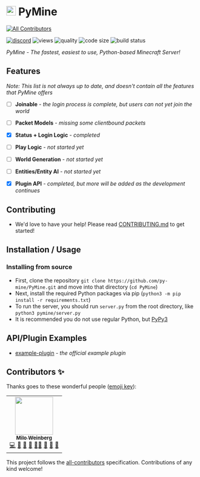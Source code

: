 # <img src="https://i.imgur.com/hXiemtm.png" height=25> PyMine
<!-- ALL-CONTRIBUTORS-BADGE:START - Do not remove or modify this section -->
[![All Contributors](https://img.shields.io/badge/all_contributors-1-orange.svg?style=flat-square)](#contributors-)
<!-- ALL-CONTRIBUTORS-BADGE:END -->
[![discord](https://img.shields.io/discord/789623993547227147.svg?label=&logo=discord&logoColor=ffffff&color=7389D8&labelColor=6A7EC2)](https://discord.gg/eeyEcwR9EM)
![views](https://api.ghprofile.me/view?username=py-mine/PyMine&color=0FAE6E&style=flat&label=views)
![quality](https://www.codefactor.io/repository/github/py-mine/pymine/badge)
![code size](https://img.shields.io/github/languages/code-size/py-mine/PyMine?color=0FAE6E)
![build status](https://img.shields.io/github/workflow/status/py-mine/PyMine/Python%20App?event=push)

*PyMine - The fastest, easiest to use, Python-based Minecraft Server!*


## Features
*Note: This list is not always up to date, and doesn't contain all the features that PyMine offers*
- [ ] **Joinable** - *the login process is complete, but users can not yet join the world*
- [ ] **Packet Models** - *missing some clientbound packets*
- [x] **Status + Login Logic** - *completed*
- [ ] **Play Logic** - *not started yet*
- [ ] **World Generation** - *not started yet*
- [ ] **Entities/Entity AI** - *not started yet*
- [x] **Plugin API** - *completed, but more will be added as the development continues*


## Contributing
- We'd love to have your help! Please read [CONTRIBUTING.md](https://github.com/py-mine/PyMine/blob/main/CONTRIBUTING.md) to get started!


## Installation / Usage
### Installing from source
- First, clone the repository `git clone https://github.com/py-mine/PyMine.git` and move into that directory (`cd PyMine`)
- Next, install the required Python packages via pip (`python3 -m pip install -r requirements.txt`)
- To run the server, you should run `server.py` from the root directory, like `python3 pymine/server.py`
- It is recommended you do not use regular Python, but [PyPy3](https://www.pypy.org/)


## API/Plugin Examples
- [example-plugin](https://github.com/py-mine/example-plugin) - *the official example plugin*

## Contributors ✨

Thanks goes to these wonderful people ([emoji key](https://allcontributors.org/docs/en/emoji-key)):

<!-- ALL-CONTRIBUTORS-LIST:START - Do not remove or modify this section -->
<!-- prettier-ignore-start -->
<!-- markdownlint-disable -->
<table>
  <tr>
    <td align="center"><a href="https://iapetus11.me"><img src="https://avatars.githubusercontent.com/u/38477514?v=4?s=100" width="100px;" alt=""/><br /><sub><b>Milo Weinberg</b></sub></a><br /><a href="https://github.com/py-mine/PyMine/commits?author=Iapetus-11" title="Code">💻</a> <a href="#design-Iapetus-11" title="Design">🎨</a> <a href="#plugin-Iapetus-11" title="Plugin/utility libraries">🔌</a> <a href="#data-Iapetus-11" title="Data">🔣</a> <a href="#mentoring-Iapetus-11" title="Mentoring">🧑‍🏫</a> <a href="https://github.com/py-mine/PyMine/commits?author=Iapetus-11" title="Documentation">📖</a> <a href="#question-Iapetus-11" title="Answering Questions">💬</a> <a href="https://github.com/py-mine/PyMine/issues?q=author%3AIapetus-11" title="Bug reports">🐛</a></td>
  </tr>
</table>

<!-- markdownlint-restore -->
<!-- prettier-ignore-end -->

<!-- ALL-CONTRIBUTORS-LIST:END -->

This project follows the [all-contributors](https://github.com/all-contributors/all-contributors) specification. Contributions of any kind welcome!